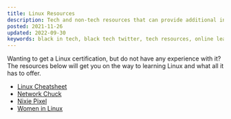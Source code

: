 ```yaml
---
title: Linux Resources
description: Tech and non-tech resources that can provide additional information or support
posted: 2021-11-26
updated: 2022-09-30
keywords: black in tech, black tech twitter, tech resources, online learning
---
```


Wanting to get a Linux certification, but do not have any experience with it? The resources below will get 
you on the way to learning Linux and what all it has to offer.

* [Linux Cheatsheet](/blog/2020.03.01-linux-training-session)
* <a href="https://www.youtube.com/c/NetworkChuck" target="_blank">Network Chuck</a>
* <a href="https://www.youtube.com/c/NixiePixel/" target="_blank">Nixie Pixel</a>
* <a href="https://www.youtube.com/c/WomenInLinux" target="_blank">Women in Linux</a>
